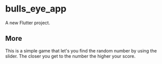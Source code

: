 # bulls_eye_app

A new Flutter project.

## More

This is a simple game that let's you find the random number by using the slider.
The closer you get to the number the higher your score.
